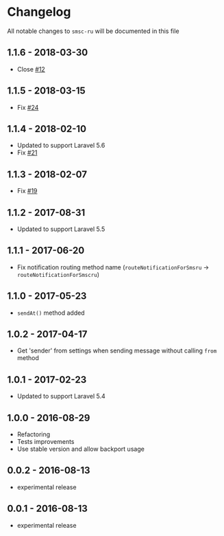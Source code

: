 # Changelog

All notable changes to `smsc-ru` will be documented in this file

## 1.1.6 - 2018-03-30

- Close [#12](https://github.com/laravel-notification-channels/smsc-ru/issues/12)

## 1.1.5 - 2018-03-15

- Fix [#24](https://github.com/laravel-notification-channels/smsc-ru/issues/24)

## 1.1.4 - 2018-02-10

- Updated to support Laravel 5.6
- Fix [#21](https://github.com/laravel-notification-channels/smsc-ru/issues/21)

## 1.1.3 - 2018-02-07

- Fix [#19](https://github.com/laravel-notification-channels/smsc-ru/issues/19)

## 1.1.2 - 2017-08-31

- Updated to support Laravel 5.5

## 1.1.1 - 2017-06-20

- Fix notification routing method name (`routeNotificationForSmsru` → `routeNotificationForSmscru`)

## 1.1.0 - 2017-05-23

- `sendAt()` method added

## 1.0.2 - 2017-04-17

- Get 'sender' from settings when sending message without calling `from` method

## 1.0.1 - 2017-02-23

- Updated to support Laravel 5.4

## 1.0.0 - 2016-08-29

- Refactoring
- Tests improvements
- Use stable version and allow backport usage

## 0.0.2 - 2016-08-13

- experimental release

## 0.0.1 - 2016-08-13

- experimental release
